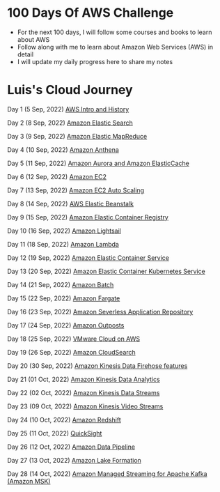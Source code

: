 # 100 Days Of AWS Challenge

- For the next 100 days, I will follow some courses and books to learn about AWS
- Follow along with me to learn about Amazon Web Services (AWS) in detail
- I will update my daily progress here to share my notes

# Luis's Cloud Journey

Day 1 (5 Sep, 2022) [AWS Intro and History](/Day-01.md)

Day 2 (8 Sep, 2022) [Amazon Elastic Search](/Day-02.md)

Day 3 (9 Sep, 2022) [Amazon Elastic MapReduce](/Day-03.md)

Day 4 (10 Sep, 2022) [Amazon Anthena](/Day-04.md)

Day 5 (11 Sep, 2022) [Amazon Aurora and Amazon ElasticCache](/Day-05.md)

Day 6 (12 Sep, 2022) [Amazon EC2](/Day-06.md)

Day 7 (13 Sep, 2022) [Amazon EC2 Auto Scaling](/Day-07.md)

Day 8 (14 Sep, 2022) [AWS Elastic Beanstalk](/Day-08.md)

Day 9 (15 Sep, 2022) [Amazon Elastic Container Registry](/Day-09.md)

Day 10 (16 Sep, 2022) [Amazon Lightsail](/Day-10.md)

Day 11 (18 Sep, 2022) [Amazon Lambda](/Day-11.md)

Day 12 (19 Sep, 2022) [Amazon Elastic Container Service](/Day-12.md)

Day 13 (20 Sep, 2022) [Amazon Elastic Container Kubernetes Service](/Day-13.md)

Day 14 (21 Sep, 2022) [Amazon Batch](/Day-14.md)

Day 15 (22 Sep, 2022) [Amazon Fargate](/Day-15.md)

Day 16 (23 Sep, 2022) [Amazon Severless Application Repository](/Day-16.md)

Day 17 (24 Sep, 2022) [Amazon Outposts](/Day-17.md)

Day 18 (25 Sep, 2022) [VMware Cloud on AWS](/Day-18.md)

Day 19 (26 Sep, 2022) [Amazon CloudSearch](/Day-19.md)

Day 20 (30 Sep, 2022) [Amazon Kinesis Data Firehose features](/Day-20.md)

Day 21 (01 Oct, 2022) [Amazon Kinesis Data Analytics](/Day-21.md)

Day 22 (02 Oct, 2022) [Amazon Kinesis Data Streams](/Day-22.md)

Day 23 (09 Oct, 2022) [Amazon Kinesis Video Streams](/Day-23.md)

Day 24 (10 Oct, 2022) [Amazon Redshift](/Day-24.md)

Day 25 (11 Oct, 2022) [QuickSight](/Day-25.md)

Day 26 (12 Oct, 2022) [Amazon Data Pipeline](/Day-26.md)

Day 27 (13 Oct, 2022) [Amazon Lake Formation](/Day-27.md)

Day 28 (14 Oct, 2022) [Amazon Managed Streaming for Apache Kafka (Amazon MSK)](/Day-28.md)












